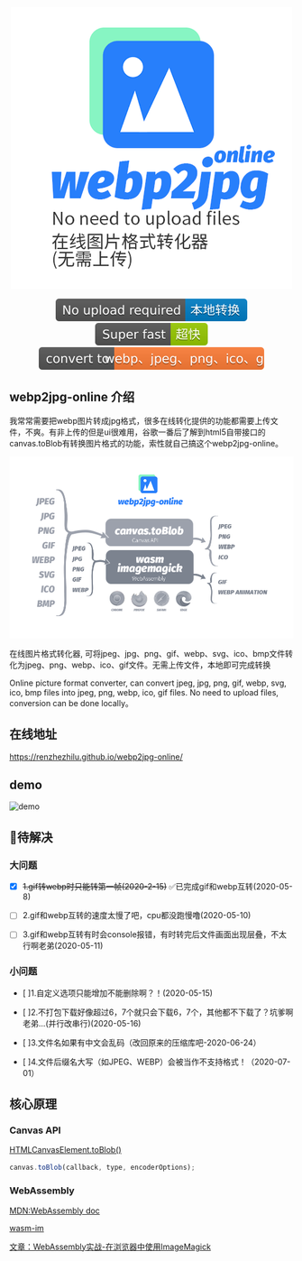 <center>

![title](./cdn/og_image2.png)

<!-- from shields.io/ -->

![title](./cdn/badges/01.svg)
![title](./cdn/badges/02.svg)
![title](./cdn/badges/03.svg)

</center>

## webp2jpg-online 介绍

我常常需要把webp图片转成jpg格式，很多在线转化提供的功能都需要上传文件，不爽。有非上传的但是ui很难用，谷歌一番后了解到html5自带接口的canvas.toBlob有转换图片格式的功能，索性就自己搞这个webp2jpg-online。


![title](./cdn/format.png)

在线图片格式转化器, 可将jpeg、jpg、png、gif、webp、svg、ico、bmp文件转化为jpeg、png、webp、ico、gif文件。无需上传文件，本地即可完成转换

Online picture format converter, can convert jpeg, jpg, png, gif, webp, svg, ico, bmp files into jpeg, png, webp, ico, gif files. No need to upload files, conversion can be done locally。

## 在线地址

https://renzhezhilu.github.io/webp2jpg-online/

## demo

![demo](./cdn/v2_demo.gif)

## 🔧待解决
### 大问题
 - [x] ~~1.gif转webp时只能转第一帧(2020-2-15)~~ 
    ✅已完成gif和webp互转(2020-05-8)

 - [ ] 2.gif和webp互转的速度太慢了吧，cpu都没跑慢噜(2020-05-10)

 - [ ] 3.gif和webp互转有时会console报错，有时转完后文件画面出现层叠，不太行啊老弟(2020-05-11)
### 小问题
 - [ ]1.自定义选项只能增加不能删除啊？！(2020-05-15)

 - [ ]2.不打包下载好像超过6，7个就只会下载6，7个，其他都不下载了？坑爹啊老弟...(并行改串行)(2020-05-16)

 - [ ]3.文件名如果有中文会乱码（改回原来的压缩库吧-2020-06-24）

 - [ ]4.文件后缀名大写（如JPEG、WEBP）会被当作不支持格式！（2020-07-01）

## 核心原理
### Canvas API

[HTMLCanvasElement.toBlob()](https://developer.mozilla.org/zh-CN/docs/Web/API/HTMLCanvasElement/toBlob)

<!-- https://codepen.io/random233/pen/PowBBaa?editors=1000 -->
``` javascript
canvas.toBlob(callback, type, encoderOptions);
```
### WebAssembly
[MDN:WebAssembly doc](https://developer.mozilla.org/zh-CN/docs/WebAssembly)

[wasm-im ](https://github.com/mk33mk333/wasm-im)

[文章：WebAssembly实战-在浏览器中使用ImageMagick](https://cloud.tencent.com/developer/article/1554176)



